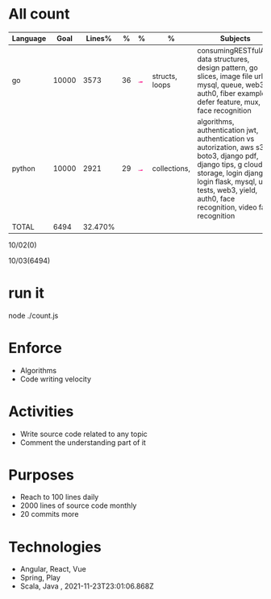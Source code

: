 # All count
|Language|Goal|Lines%|%|%|%|Subjects|
|----------|-------|-------|--------|--------|--------|--------|
|go|10000|3573|36|![go](https://raw.githubusercontent.com/kapit4n/l-10000-dev/master/go.png)|structs, loops|consumingRESTfulAPI, data structures, design pattern, go slices, image file url, mysql, queue, web3, auth0, fiber example, defer feature, mux, face recognition|
|python|10000|2921|29|![python](https://raw.githubusercontent.com/kapit4n/l-10000-dev/master/python.png)|collections, |algorithms, authentication jwt, authentication vs autorization, aws s3 boto3, django pdf, django tips, g cloud storage, login django, login flask, mysql, unit tests, web3, yield, auth0, face recognition, video face recognition|
|TOTAL|6494|32.470%|
10/02(0)

10/03(6494)


  # run it
  node ./count.js
      
# Enforce
  * Algorithms
  * Code writing velocity
  
  # Activities
  * Write source code related to any topic
  * Comment the understanding part of it
      
  # Purposes
  * Reach to 100 lines daily
  * 2000 lines of source code monthly
  * 20 commits more
  
  # Technologies
  * Angular, React, Vue
  * Spring, Play
  * Scala, Java
  , 2021-11-23T23:01:06.868Z
